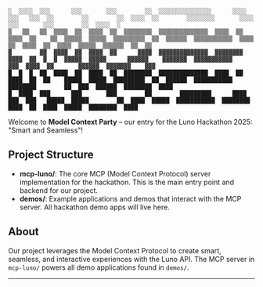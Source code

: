 ```
░  ░░░░  ░░░      ░░░       ░░░        ░░  ░░░░░░░░░░░░░░░      ░░░░      ░░░   ░░░  ░░        ░░        ░░  ░░░░  ░░        ░░░░░░░░       ░░░░      ░░░       ░░░        ░░  ░░░░  ░
▒   ▒▒   ▒▒  ▒▒▒▒  ▒▒  ▒▒▒▒  ▒▒  ▒▒▒▒▒▒▒▒  ▒▒▒▒▒▒▒▒▒▒▒▒▒▒  ▒▒▒▒  ▒▒  ▒▒▒▒  ▒▒    ▒▒  ▒▒▒▒▒  ▒▒▒▒▒  ▒▒▒▒▒▒▒▒▒  ▒▒  ▒▒▒▒▒▒  ▒▒▒▒▒▒▒▒▒▒▒  ▒▒▒▒  ▒▒  ▒▒▒▒  ▒▒  ▒▒▒▒  ▒▒▒▒▒  ▒▒▒▒▒▒  ▒▒  ▒▒
▓        ▓▓  ▓▓▓▓  ▓▓  ▓▓▓▓  ▓▓      ▓▓▓▓  ▓▓▓▓▓▓▓▓▓▓▓▓▓▓  ▓▓▓▓▓▓▓▓  ▓▓▓▓  ▓▓  ▓  ▓  ▓▓▓▓▓  ▓▓▓▓▓      ▓▓▓▓▓▓    ▓▓▓▓▓▓▓  ▓▓▓▓▓▓▓▓▓▓▓       ▓▓▓  ▓▓▓▓  ▓▓       ▓▓▓▓▓▓  ▓▓▓▓▓▓▓    ▓▓▓
█  █  █  ██  ████  ██  ████  ██  ████████  ██████████████  ████  ██  ████  ██  ██    █████  █████  █████████  ██  ██████  ███████████  ████████        ██  ███  ██████  ████████  ████
█  ████  ███      ███       ███        ██        █████████      ████      ███  ███   █████  █████        ██  ████  █████  ███████████  ████████  ████  ██  ████  █████  ████████  ████

```

Welcome to **Model Context Party** – our entry for the Luno Hackathon 2025: "Smart and Seamless"!

## Project Structure

- **mcp-luno/**: The core MCP (Model Context Protocol) server implementation for the hackathon. This is the main entry point and backend for our project.
- **demos/**: Example applications and demos that interact with the MCP server. All hackathon demo apps will live here.

## About

Our project leverages the Model Context Protocol to create smart, seamless, and interactive experiences with the Luno API. The MCP server in `mcp-luno/` powers all demo applications found in `demos/`.

---
